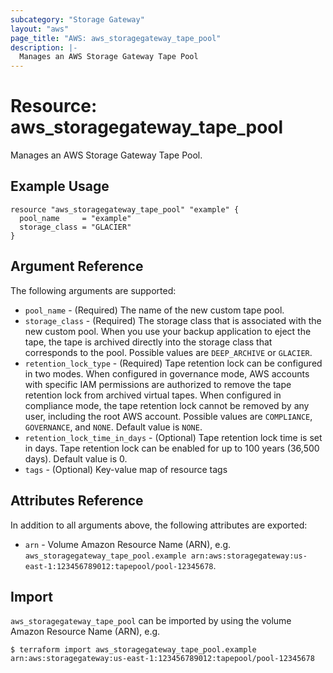 ```yaml
---
subcategory: "Storage Gateway"
layout: "aws"
page_title: "AWS: aws_storagegateway_tape_pool"
description: |-
  Manages an AWS Storage Gateway Tape Pool
---
```


# Resource: aws_storagegateway_tape_pool

Manages an AWS Storage Gateway Tape Pool.

## Example Usage

```hcl
resource "aws_storagegateway_tape_pool" "example" {
  pool_name     = "example"
  storage_class = "GLACIER"
}
```

## Argument Reference

The following arguments are supported:

* `pool_name` - (Required) The name of the new custom tape pool.
* `storage_class` - (Required) The storage class that is associated with the new custom pool. When you use your backup application to eject the tape, the tape is archived directly into the storage class that corresponds to the pool. Possible values are `DEEP_ARCHIVE` or `GLACIER`.
* `retention_lock_type` - (Required) Tape retention lock can be configured in two modes. When configured in governance mode, AWS accounts with specific IAM permissions are authorized to remove the tape retention lock from archived virtual tapes. When configured in compliance mode, the tape retention lock cannot be removed by any user, including the root AWS account. Possible values are `COMPLIANCE`, `GOVERNANCE`, and `NONE`. Default value is `NONE`.
* `retention_lock_time_in_days` - (Optional) Tape retention lock time is set in days. Tape retention lock can be enabled for up to 100 years (36,500 days). Default value is 0.
* `tags` - (Optional) Key-value map of resource tags

## Attributes Reference

In addition to all arguments above, the following attributes are exported:

* `arn` - Volume Amazon Resource Name (ARN), e.g. `aws_storagegateway_tape_pool.example arn:aws:storagegateway:us-east-1:123456789012:tapepool/pool-12345678`.

## Import

`aws_storagegateway_tape_pool` can be imported by using the volume Amazon Resource Name (ARN), e.g.

```
$ terraform import aws_storagegateway_tape_pool.example arn:aws:storagegateway:us-east-1:123456789012:tapepool/pool-12345678
```
